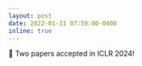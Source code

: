 ```yaml
---
layout: post
date: 2022-01-31 07:59:00-0400
inline: true
---
```


:tada: Two papers accepted in ICLR 2024!
